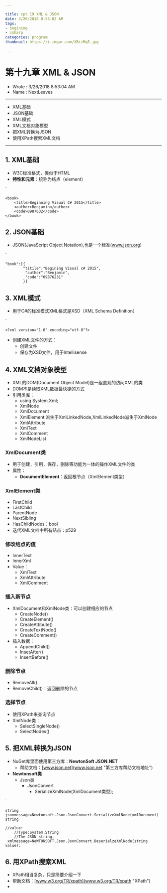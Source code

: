 ```yaml
---

title: cpt 19 XML & JSON
date: 3/26/2018 8:53:02 AM 
tags:
- begining
- csharp
categories: program
thumbnail: https://i.imgur.com/XBiiMqE.jpg

---
```


# 第十九章 XML & JSON #

* Wrote : 3/26/2018 8:53:04 AM 
* Name  : NextLeaves

---

* XML基础
* JSON基础
* XML模式
* XML文档对象模型
* 把XML转换为JSON
* 使用XPath搜索XML文档

---

## 1. XML基础 ##

* W3C标准格式，类似于HTML
* **特性和元素**：统称为结点（element）

`

	<book>
		<title>Beginning Visual C# 2015</title>
		<author>Benjamin</author>
		<code>0987632</code>
	</book>

## 2. JSON基础 ##

* JSON(JavaScript Object Notation),也是一个标准(www.json.org)

`

	"book":[{
			"titile":"Begining Visual c# 2015",
			 "author":"Benjamin",
			 "code":"09876231"
			}]

## 3. XML模式 ##

* 用于C#的标准模式XML格式是XSD（XML Schema Definition）

`

	<?xml version="1.0" encoding="utf-8"?>

* 创建XML文件的方式：
	* 创建文件
	* 保存为XSD文件，用于Intellisense

## 4. XML文档对象模型 ##

* XML的DOM(Document Object Model)是一组直观的访问XML的类
* DOM不是读取XML数据最快捷的方式
* 引用类库：
	* using System.Xml;
	* XmlNode
	* XmlDocument
	* XmlElement:派生于XmlLinkedNode,XmlLinkedNode派生于XmlNode
	* XmlAttribute
	* XmlText
	* XmlComment
	* XmlNodeList

### XmlDocument类 ###

* 用于创建，引用，保存，删除等功能为一体的操作XML文件的类
* 属性：
	* **DocumentElement**：返回根节点（XmlElement类型）

### XmlElement类 ###

* FirstChild
* LastChild
* ParentNode
* NextSibling
* HasChildNodes：bool
* 迭代XML文档中所有结点：p529

### 修改结点的值 ###

* InnerText
* InnerXml
* Value：
	* XmlText
	* XmlAttribute
	* XmlComment

### 插入新节点 ###

* XmlDocument和XmlNode类：可以创建相应的节点
	* CreateNode()
	* CreateElement()
	* CreateAttibute()
	* CreateTextNode()
	* CreateComment()
* 插入数据：
	* AppendChild()
	* InsetAfter()
	* InsertBefore()

### 删除节点 ###

* RemoveAll()
* RemoveChild()：返回删除的节点

### 选择节点 ###

* 使用XPath来查询节点
* XmlNode类：
	* SelectSingleNode()
	* SelectNodes()

## 5. 把XML转换为JSON ##

* NuGet库里面使用第三方库：**NewtonSoft JSON.NET**
	* 帮助文档：[www.json.net](www.json.net "第三方库帮助文档地址")
* **Newtonsoft类**
	* Json类
		* JsonConvert
			* SerializeXmlNode(XmlDocument类型);

`

	string jsonmessage=Newtonsoft.Json.JsonConvert.SerializeXmlNode(xmlDocument)
	string

	//value:
		//Type:System.String
		//The JSON string.
	 xmlmessage=NeWTONSOFT.Json.JsonConvert.DeserialzeXmlNode(string value):

## 6. 用XPath搜索XML ##

* XPath相当复杂，只是简要介绍一下
* 帮助文档：[www.w3.org/TR/xpath](www.w3.org/TR/xpath "XPath")
* 